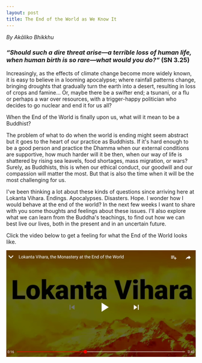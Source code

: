 ```yaml
---
layout: post
title: The End of the World as We Know It
---
```

*By Akāliko Bhikkhu*

### ***“Should such a dire threat arise—a terrible loss of human life, when human birth is so rare—what would you do?”*** (SN 3.25)

Increasingly, as the effects of climate change become more widely known, it is easy to believe in a looming apocalypse; where rainfall patterns change, bringing droughts that gradually turn the earth into a desert, resulting in loss of crops and famine... Or, maybe there be a swifter end; a tsunani, or a flu or perhaps a war over resources, with a trigger-happy politician who decides to go nuclear and end it for us all?

When the End of the World is finally upon us, what will it mean to be a Buddhist?

The problem of what to do when the world is ending might seem abstract but it goes to the heart of our practice as Buddhists. If it's hard enough to be a good person and practice the Dhamma when our external conditions are supportive, how much harder will it be then, when our way of life is shattered by rising sea leavels, food shortages, mass migration, or wars? Surely, as Buddhists, this is when our ethical conduct, our goodwill and our compassion will matter the most. But that is also the time when it will be the most challenging for us. 

I've been thinking a lot about these kinds of questions since arriving here at Lokanta Vihara. Endings. Apocalypses. Disasters. Hope. I wonder how I would behave at the end of the world? In the next few weeks I want to share with you some thoughts and feelings about these issues. I'll also explore what we can learn from the Buddha's teachings, to find out how we can best live our lives, both in the present and in an uncertain future. 

Click the video below to get a feeling for what the End of the World looks like.



[![video](https://raw.githubusercontent.com/lokanta/lokanta.github.io/master/video%20screenshot.jpg)](http://www.youtube.com/watch?v=pOwy5vsVYEA)








